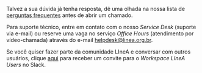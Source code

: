 
Talvez a sua dúvida já tenha resposta, dê uma olhada na nossa lista de [perguntas frequentes](faq.md) antes de abrir um chamado.

Para suporte técnico, entre em contato com o nosso _Service Desk_ (suporte via e-mail) ou reserve uma vaga no serviço _Office Hours_ (atendimento por vídeo-chamada) através do e-mail [helpdesk@linea.org.br](mailto:helpdesk@linea.org.br). 

Se você quiser fazer parte da comunidade LIneA e conversar com outros usuários, clique [aqui](https://join.slack.com/t/lineausers/shared_invite/zt-1h9nxy1du-iuHtVycWNJGDgDw8SaSmtQ) para receber um convite para o _Workspace_ _LIneA Users_ no Slack.



<!-- **[EN]**

## Help 

Comments, questions, suggestions? If you find something missing in this documentation, be welcome to open an issue on the [LIneA's Documentation repository on GitHub](https://github.com/linea-it/docs). 

For technical support, contact us on [helpdesk@linea.org.br](mailto:helpdesk@linea.org.br). 

If you need to talk with our specialists, be welcome to book a slot in the _Office Hours_ service by sending an email to our communications team on [cde@linea.org.br](mailto:cde@linea.org.br).

If you want to be part of the LIneA community and chat with other users, click [here](https://join.slack.com/t/lineausers/shared_invite/zt-1h9nxy1du-iuHtVycWNJGDgDw8SaSmtQ) to receive an invitation for the _LIneA Users_ Workspace on Slack.  -->
